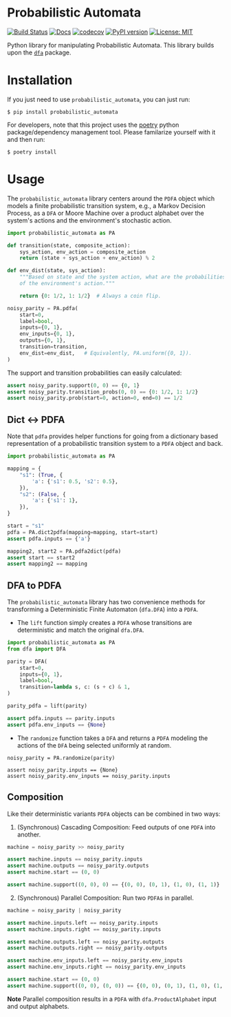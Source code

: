 # Probabilistic Automata

[![Build Status](https://cloud.drone.io/api/badges/mvcisback/probabilistic_automata/status.svg)](https://cloud.drone.io/mvcisback/probabilistic_automata)
[![Docs](https://img.shields.io/badge/API-link-color)](https://mvcisback.github.io/probabilistic_automata)
[![codecov](https://codecov.io/gh/mvcisback/probabilistic_automata/branch/master/graph/badge.svg)](https://codecov.io/gh/mvcisback/probabilistic_automata)
[![PyPI version](https://badge.fury.io/py/probabilistic-automata.svg)](https://badge.fury.io/py/probabilistic-automata)
[![License: MIT](https://img.shields.io/badge/License-MIT-yellow.svg)](https://opensource.org/licenses/MIT)

Python library for manipulating Probabilistic Automata. This library
builds upon the [`dfa`](https://github.com/mvcisback/dfa) package.

# Installation

If you just need to use `probabilistic_automata`, you can just run:

`$ pip install probabilistic_automata`

For developers, note that this project uses the
[poetry](https://poetry.eustace.io/) python package/dependency
management tool. Please familarize yourself with it and then
run:

`$ poetry install`

# Usage

The `probabilistic_automata` library centers around the `PDFA` object
which models a finite probabilistic transition system, e.g., a Markov
Decision Process, as a `DFA` or Moore Machine over a product alphabet
over the system's actions and the environment's stochastic action.

```python
import probabilistic_automata as PA

def transition(state, composite_action):
    sys_action, env_action = composite_action
    return (state + sys_action + env_action) % 2

def env_dist(state, sys_action):
    """Based on state and the system action, what are the probabilities 
    of the environment's action."""

    return {0: 1/2, 1: 1/2}  # Always a coin flip.

noisy_parity = PA.pdfa(
    start=0,
    label=bool,
    inputs={0, 1},
    env_inputs={0, 1},
    outputs={0, 1},
    transition=transition,
    env_dist=env_dist,   # Equivalently, PA.uniform({0, 1}).
)
```

The support and transition probabilities can easily calculated:

```python
assert noisy_parity.support(0, 0) == {0, 1}
assert noisy_parity.transition_probs(0, 0) == {0: 1/2, 1: 1/2}
assert noisy_parity.prob(start=0, action=0, end=0) == 1/2
```

## Dict <-> PDFA

Note that `pdfa` provides helper functions for going from a dictionary
based representation of a probabilistic transition system to a `PDFA`
object and back.

```python
import probabilistic_automata as PA

mapping = {
    "s1": (True, {
        'a': {'s1': 0.5, 's2': 0.5},
    }),
    "s2": (False, {
        'a': {'s1': 1},
    }),
}

start = "s1"
pdfa = PA.dict2pdfa(mapping=mapping, start=start)
assert pdfa.inputs == {'a'}

mapping2, start2 = PA.pdfa2dict(pdfa)
assert start == start2
assert mapping2 == mapping
```


## DFA to PDFA

The `probabilistic_automata` library has two convenience methods for
transforming a Deterministic Finite Automaton (`dfa.DFA`) into a
`PDFA`.

- The `lift` function simply creates a `PDFA` whose transitions are
  deterministic and match the original `dfa.DFA`.

```python
import probabilistic_automata as PA
from dfa import DFA

parity = DFA(
    start=0,
    inputs={0, 1},
    label=bool,
    transition=lambda s, c: (s + c) & 1,
)

parity_pdfa = lift(parity)

assert pdfa.inputs == parity.inputs
assert pdfa.env_inputs == {None}
```

- The `randomize` function takes a `DFA` and returns a `PDFA` modeling
  the actions of the `DFA` being selected uniformly at random.

```
noisy_parity = PA.randomize(parity)

assert noisy_parity.inputs == {None}
assert noisy_parity.env_inputs == noisy_parity.inputs
```

## Composition

Like their deterministic variants `PDFA` objects can be combined in
two ways:

1. (Synchronous) Cascading Composition: Feed outputs of one `PDFA` into another.

```python
machine = noisy_parity >> noisy_parity

assert machine.inputs == noisy_parity.inputs
assert machine.outputs == noisy_parity.outputs
assert machine.start == (0, 0)

assert machine.support((0, 0), 0) == {(0, 0), (0, 1), (1, 0), (1, 1)}
```

2. (Synchronous) Parallel Composition: Run two `PDFA`s in parallel.

```python
machine = noisy_parity | noisy_parity

assert machine.inputs.left == noisy_parity.inputs
assert machine.inputs.right == noisy_parity.inputs

assert machine.outputs.left == noisy_parity.outputs
assert machine.outputs.right == noisy_parity.outputs

assert machine.env_inputs.left == noisy_parity.env_inputs
assert machine.env_inputs.right == noisy_parity.env_inputs

assert machine.start == (0, 0)
assert machine.support((0, 0), (0, 0)) == {(0, 0), (0, 1), (1, 0), (1, 1)}
```

**Note** Parallel composition results in a `PDFA` with
`dfa.ProductAlphabet` input and output alphabets.
